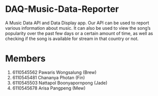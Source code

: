 # DAQ-Music-Data-Reporter
A Music Data API and Data Display app. Our API can be used to report various information about music. It can also be used to view the song’s popularity over the past few days or a certain amount of time, as well as checking if the song is available for stream in that country or not.

# Members
1. 6110545562     Pawaris Wongsalung (Brew)
2. 6110545481     Chananya Photan (Fin)
3. 6110545503     Nattapol Boonyapornpong (Jade)
4. 6110545678     Arisa Pangpeng (Mew)

